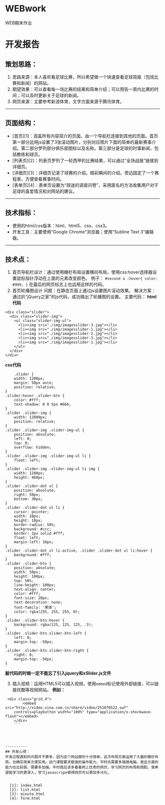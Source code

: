 # WEBwork
WEB期末作业

# 开发报告
## 策划思路：

 1. 思路来源：本人喜欢看足球比赛，所以希望做一个快速查看足球简报（包括比赛和新闻）的网站。
 2. 期望效果：可以查看每一场比赛的结果和简单介绍；可以预告一周内比赛的时间；可以及时更新关于足球的新闻。
 3. 网页来源：主要参考新浪体育，文字方面来源于腾讯体育。


----------
## 页面结构：

 - [首页][1]：涵盖所有内容简介的页面，由一个导航栏连接到其他的页面。首页第一部分运用js设置了3张滚动图片，分别对应图片下面的简单的最新赛事介绍。第二部分罗列部分俱乐部图标以及名称。第三部分是足球的时事新闻，包括教练和球员。
 - [列表页][2]：列表页罗列了一轮西甲的比赛结果，可以通过“全场战报”链接到详细页。
 - [详细页][3]：详细页记录了球赛的介绍，精彩瞬间的介绍。旁边固定了一个赛程表，方便查看赛事时间。
 - [表单页][4]：表单页设置为“球迷的调查问卷”，采用匿名的方法收集用户对于足球的喜爱情况和对网站的建议。


----------
## 技术指标：

 - 使用的html/css版本：html、html5、css、css3。
 - 开发工具：主要使用“Google Chrome”浏览器；使用“Subline Text 3”编辑器。
 


----------
## 技术点：

 1. 首页导航栏设计：通过使用栅栏布局设置横向布局，使用css:hover选择器设置鼠标指针浮动在上面的元素改变颜色。
例子：
`#second a :hover{ color: #999; }`
在最后的网页标志上也运用这样的代码。
 2. 首页轮播图设计
 问题：在静态页面上通过js设置图片滚动效果。
 解决方案：通过扒“jQuery之家”的js代码，成功搞出了轮播图的设置。
主要代码：
**html代码**

   ``` 
   <div class="slider">
  <div class="slider-img">
    <ul class="slider-img-ul">
      <li><img src="./img/imagesslider-3.jpg"></li>
      <li><img src="./img/imagesslider-1.jpg"></li>
      <li><img src="./img/imagesslider-2.jpg"></li>
      <li><img src="./img/imagesslider-3.jpg"></li>
      <li><img src="./img/imagesslider-1.jpg"></li>
    </ul>
  </div>
</div> 
```

**css代码**
```
    .slider {
    width: 1200px;
    margin: 50px auto;
    position: relative;
}
.slider:hover .slider-btn {
    color: #fff;
    text-shadow: 0 0 5px #666;
}
.slider .slider-img {
    width: 12000px;
    position: relative;
}
.slider .slider-img .slider-img-ul {
    position: absolute;
    left: 0;
    top: 0;
    overflow: hidden;
}
.slider .slider-img .slider-img-ul li {
    float: left;
}
.slider .slider-img .slider-img-ul li img {
    width: 1200px;
    height: 460px;
}
.slider .slider-dot ul {
    position: absolute;
    right: 50px;
    bottom: 30px;
}
.slider .slider-dot ul li {
    cursor: pointer;
    width: 10px;
    height: 10px;
    border-radius: 50%;
    background: #ccc;
    border: 2px solid #fff;
    float: left;
    margin-left: 10px;
}
.slider .slider-dot ul li.active, .slider .slider-dot ul li:hover {
    background: #fff;
}
.slider .slider-btn {
    position: absolute;
    width: 50px;
    height: 100px;
    top: 50%;
    line-height: 100px;
    text-align: center;
    color: #fff;
    font-size: 28px;
    text-decoration: none;
    font-family: '黑体';
    color: rgba(255, 255, 255, 0);
}
.slider .slider-btn:hover {
    background: rgba(125, 125, 125, .3);
}
.slider .slider-btn.slider-btn-left {
    left: 0;
    margin-top: -50px;
}
.slider .slider-btn.slider-btn-right {
    right: 0;
    margin-top: -50px;
}   
```
**敲代码的时候一定不能忘了引入jquery和xSlider.js文件**

 3. 插入视频：运用HTML5可以插入视频。使用`embed`标记使用外部链接，可以链接优酷等视频网站。
 **例如：**
```
 <div class="grid_4">
		<embed src="http://video.sina.com.cn/share/video/251070522.swf" 
    controls=playbutton width="100%" type="application/x-shockwave-flash"></embed>
	</div> 
	```

 


----------
## 开发心得：
开发过程遇到的问题并不算多，因为这个网站做的十分简单。这次布局方面运用了大量的栅栏布局，也确实简单方便实用。这门课程要求极强的操作能力，平时也需要多搞搞电脑。我这方面的能力也比较弱，需要多加强。平时我应该多看看网上优秀的网页，学习网页的布局和搭配。我希望能学习的更深入，学习javascripe使得网页可以更加多元化。


  [1]: index.html
  [2]: list.html
  [3]: minute.html
  [4]: form.html

